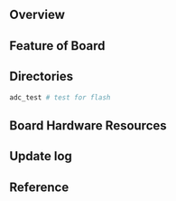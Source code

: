 ## Overview

## Feature of Board

## Directories

```sh
adc_test # test for flash
```

## Board Hardware Resources

## Update log

## Reference
